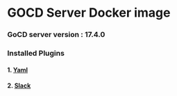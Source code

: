 # GOCD Server Docker image 

### GoCD server version : 17.4.0

### Installed Plugins
#### 1. [Yaml](https://github.com/tomzo/gocd-yaml-config-plugin)
#### 2. [Slack](https://github.com/ashwanthkumar/gocd-slack-build-notifier)
